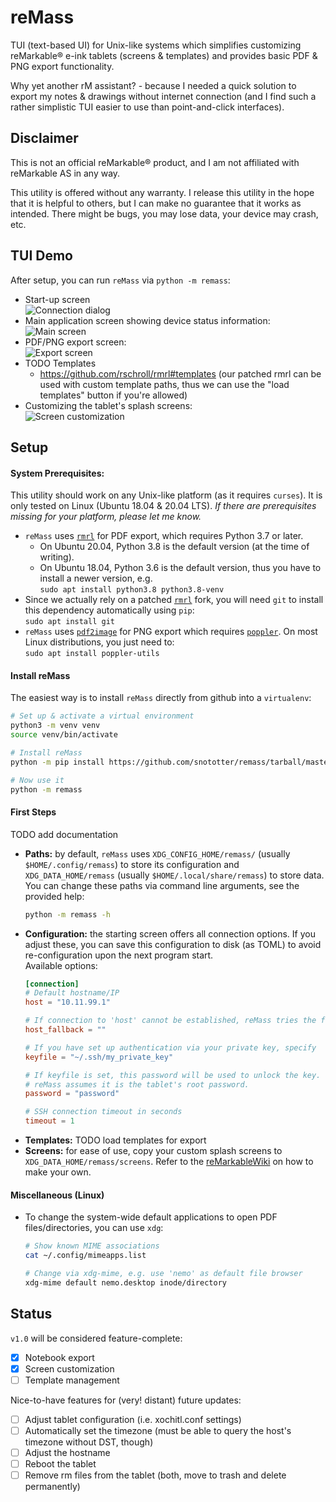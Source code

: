 # reMass
TUI (text-based UI) for Unix-like systems which simplifies customizing reMarkable&reg; e-ink tablets (screens &amp; templates) and provides basic PDF &amp; PNG export functionality.  

Why yet another rM assistant? - because I needed a quick solution to export my notes &amp; drawings without internet connection (and I find such a rather simplistic TUI easier to use than point-and-click interfaces).

## Disclaimer
This is not an official reMarkable&reg; product, and I am not affiliated with reMarkable AS in any way.  

This utility is offered without any warranty.
I release this utility in the hope that it is helpful to others, but I can make no guarantee that it works as intended.
There might be bugs, you may lose data, your device may crash, etc.

## TUI Demo
After setup, you can run `reMass` via `python -m remass`:
* Start-up screen  
  ![Connection dialog](https://github.com/snototter/remass/blob/master/screenshots/startup.jpg?raw=true "Connection dialog")
* Main application screen showing device status information:  
  ![Main screen](https://github.com/snototter/remass/blob/master/screenshots/main.jpg?raw=true "Main screen")
* PDF/PNG export screen:  
  ![Export screen](https://github.com/snototter/remass/blob/master/screenshots/export.jpg?raw=true "Export screen")
* TODO Templates
  * https://github.com/rschroll/rmrl#templates (our patched rmrl can be used with custom template paths, thus we can use the "load templates" button if you're allowed)
* Customizing the tablet's splash screens:  
  ![Screen customization](https://github.com/snototter/remass/blob/master/screenshots/screens.jpg?raw=true "Screen customization")

## Setup
#### System Prerequisites:
This utility should work on any Unix-like platform (as it requires `curses`). It is only tested on Linux (Ubuntu 18.04 &amp; 20.04 LTS). _If there are prerequisites missing for your platform, please let me know._
* `reMass` uses [`rmrl`](https://github.com/rschroll/rmrl) for PDF export, which requires Python 3.7 or later.  
  * On Ubuntu 20.04, Python 3.8 is the default version (at the time of writing).  
  * On Ubuntu 18.04, Python 3.6 is the default version, thus you have to install a newer version, e.g.  
    `sudo apt install python3.8 python3.8-venv`
* Since we actually rely on a patched [`rmrl`](https://github.com/snototter/rmrl) fork, you will need `git` to install this dependency automatically using `pip`:  
  `sudo apt install git`
* `reMass` uses [`pdf2image`](https://pypi.org/project/pdf2image/) for PNG export which requires [`poppler`](https://poppler.freedesktop.org/). On most Linux distributions, you just need to:  
  `sudo apt install poppler-utils`

#### Install reMass
The easiest way is to install `reMass` directly from github into a `virtualenv`:
```bash
# Set up & activate a virtual environment
python3 -m venv venv
source venv/bin/activate

# Install reMass
python -m pip install https://github.com/snototter/remass/tarball/master

# Now use it
python -m remass
```

#### First Steps
TODO add documentation
* **Paths:** by default, `reMass` uses `XDG_CONFIG_HOME/remass/` (usually `$HOME/.config/remass`) to store its configuration and `XDG_DATA_HOME/remass` (usually `$HOME/.local/share/remass`) to store data.  
  You can change these paths via command line arguments, see the provided help:
  ```bash
  python -m remass -h
  ```
* **Configuration:** the starting screen offers all connection options. If you adjust these, you can save this configuration to disk (as TOML) to avoid re-configuration upon the next program start.  
  Available options:  
  ```toml
  [connection]
  # Default hostname/IP
  host = "10.11.99.1"

  # If connection to 'host' cannot be established, reMass tries the fallback:
  host_fallback = ""

  # If you have set up authentication via your private key, specify
  keyfile = "~/.ssh/my_private_key"

  # If keyfile is set, this password will be used to unlock the key. Otherwise,
  # reMass assumes it is the tablet's root password.
  password = "password"

  # SSH connection timeout in seconds
  timeout = 1
  ```
* **Templates:** TODO load templates for export
* **Screens:** for ease of use, copy your custom splash screens to `XDG_DATA_HOME/remass/screens`. Refer to the [reMarkableWiki](https://remarkablewiki.com/tips/splashscreens) on how to make your own.

#### Miscellaneous (Linux)
* To change the system-wide default applications to open PDF files/directories, you can use `xdg`:
  ```bash
  # Show known MIME associations
  cat ~/.config/mimeapps.list 

  # Change via xdg-mime, e.g. use 'nemo' as default file browser
  xdg-mime default nemo.desktop inode/directory
  ```

## Status
`v1.0` will be considered feature-complete:
* [x] Notebook export
* [x] Screen customization
* [ ] Template management

Nice-to-have features for (very! distant) future updates:
* [ ] Adjust tablet configuration (i.e. xochitl.conf settings)
* [ ] Automatically set the timezone (must be able to query the host's timezone without DST, though)
* [ ] Adjust the hostname
* [ ] Reboot the tablet
* [ ] Remove rm files from the tablet (both, move to trash and delete permanently)
